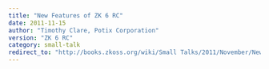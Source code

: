 ```yaml
---
title: "New Features of ZK 6 RC"
date: 2011-11-15
author: "Timothy Clare, Potix Corporation"
version: "ZK 6 RC"
category: small-talk
redirect_to: "http://books.zkoss.org/wiki/Small Talks/2011/November/New Features of ZK 6 RC"
---
```

